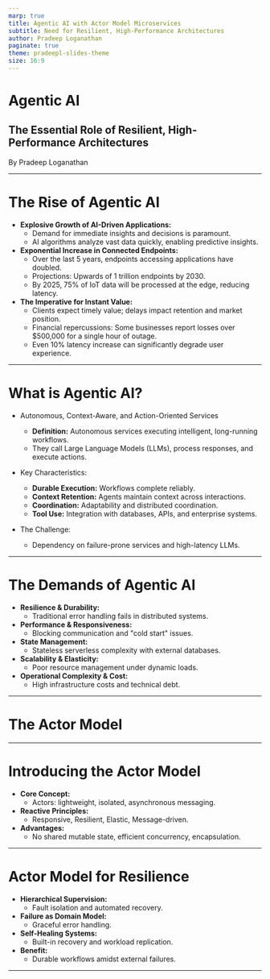 ```yaml
---
marp: true
title: Agentic AI with Actor Model Microservices
subtitle: Need for Resilient, High-Performance Architectures
author: Pradeep Loganathan
paginate: true
theme: pradeepl-slides-theme
size: 16:9
---
```


<!-- _class: title-slide -->

# Agentic AI 

## The Essential Role of Resilient, High-Performance Architectures 

By Pradeep Loganathan

---
# The Rise of Agentic AI

- **Explosive Growth of AI-Driven Applications:**
  - Demand for immediate insights and decisions is paramount.
  - AI algorithms analyze vast data quickly, enabling predictive insights.
- **Exponential Increase in Connected Endpoints:**
  - Over the last 5 years, endpoints accessing applications have doubled.
  - Projections: Upwards of 1 trillion endpoints by 2030.
  - By 2025, 75% of IoT data will be processed at the edge, reducing latency.
- **The Imperative for Instant Value:**
  - Clients expect timely value; delays impact retention and market position.
  - Financial repercussions: Some businesses report losses over $500,000 for a single hour of outage.
  - Even 10% latency increase can significantly degrade user experience.
---
# What is Agentic AI?

- Autonomous, Context-Aware, and Action-Oriented Services
    - **Definition:** Autonomous services executing intelligent, long-running workflows.
    - They call Large Language Models (LLMs), process responses, and execute actions.

- Key Characteristics:
    - **Durable Execution:** Workflows complete reliably.
    - **Context Retention:** Agents maintain context across interactions.
    - **Coordination:** Adaptability and distributed coordination.
    - **Tool Use:** Integration with databases, APIs, and enterprise systems.

- The Challenge:
    - Dependency on failure-prone services and high-latency LLMs.
---

# The Demands of Agentic AI


- **Resilience & Durability:**
  - Traditional error handling fails in distributed systems.
- **Performance & Responsiveness:**
  - Blocking communication and "cold start" issues.
- **State Management:**
  - Stateless serverless complexity with external databases.
- **Scalability & Elasticity:**
  - Poor resource management under dynamic loads.
- **Operational Complexity & Cost:**
  - High infrastructure costs and technical debt.
---

<!-- _class: section-slide -->

# The Actor Model 

---

# Introducing the Actor Model

- **Core Concept:**
  - Actors: lightweight, isolated, asynchronous messaging.
- **Reactive Principles:**
  - Responsive, Resilient, Elastic, Message-driven.
- **Advantages:**
  - No shared mutable state, efficient concurrency, encapsulation.

---

# Actor Model for Resilience

- **Hierarchical Supervision:**
  -   Fault isolation and automated recovery.
- **Failure as Domain Model:**
  -   Graceful error handling.
- **Self-Healing Systems:**
  -   Built-in recovery and workload replication.
- **Benefit:**
  -   Durable workflows amidst external failures.

---